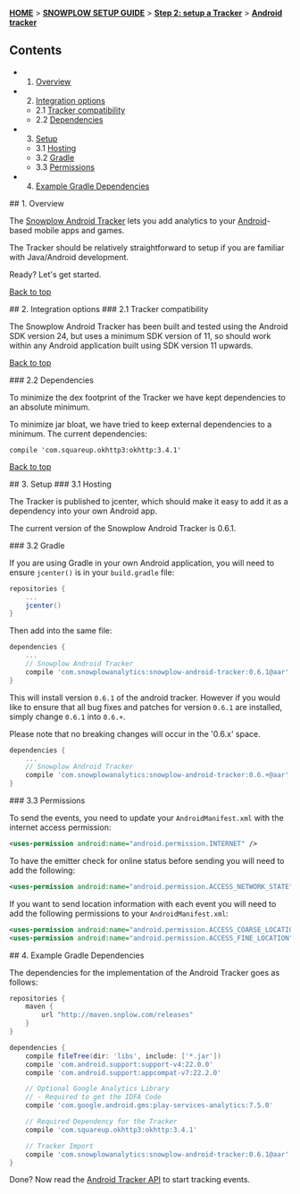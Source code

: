 <a name="top" />

[**HOME**](Home) > [**SNOWPLOW SETUP GUIDE**](Setting-up-Snowplow) > [**Step 2: setup a Tracker**](Setting-up-a-Tracker) > [**Android tracker**](Java-tracker-setup)

## Contents

- 1. [Overview](#overview)  
- 2. [Integration options](#integration-options)
  - 2.1 [Tracker compatibility](#compatibility)  
  - 2.2 [Dependencies](#dependencies)
- 3. [Setup](#setup)
  - 3.1 [Hosting](#hosting)
  - 3.2 [Gradle](#gradle)
  - 3.3 [Permissions](#permissions)
- 4. [Example Gradle Dependencies](#example)

<a name="overview" />
## 1. Overview

The [Snowplow Android Tracker](https://github.com/snowplow/snowplow-android-tracker) lets you add analytics to your [Android][android]-based mobile apps and games.

The Tracker should be relatively straightforward to setup if you are familiar with Java/Android development.

Ready? Let's get started.

[Back to top](#top)

<a name="integration-options" />
## 2. Integration options

<a name="compatibility" />
### 2.1 Tracker compatibility

The Snowplow Android Tracker has been built and tested using the Android SDK version 24, but uses a minimum SDK version of 11, so should work within any Android application built using SDK version 11 upwards.

[Back to top](#top)

<a name="dependencies" />
### 2.2 Dependencies

To minimize the dex footprint of the Tracker we have kept dependencies to an absolute minimum.  

To minimize jar bloat, we have tried to keep external dependencies to a minimum.  The current dependencies:

```
compile 'com.squareup.okhttp3:okhttp:3.4.1'
```

[Back to top](#top)

<a name="setup" />
## 3. Setup

<a name="hosting" />
### 3.1 Hosting

The Tracker is published to jcenter, which should make it easy to add it as a dependency into your own Android app.

The current version of the Snowplow Android Tracker is 0.6.1.

<a name="gradle" />
### 3.2 Gradle

If you are using Gradle in your own Android application, you will need to ensure `jcenter()` is in your `build.gradle` file:

```groovy
repositories {
    ...
    jcenter()
}
```

Then add into the same file:

```groovy
dependencies {
    ...
    // Snowplow Android Tracker
    compile 'com.snowplowanalytics:snowplow-android-tracker:0.6.1@aar'
}
```

This will install version `0.6.1` of the android tracker.  However if you would like to ensure that all bug fixes and patches for version `0.6.1` are installed, simply change `0.6.1` into `0.6.+`.  

Please note that no breaking changes will occur in the '0.6.x' space.

```groovy
dependencies {
    ...
    // Snowplow Android Tracker
    compile 'com.snowplowanalytics:snowplow-android-tracker:0.6.+@aar'
}
```

<a name="permissions" />
### 3.3 Permissions

To send the events, you need to update your `AndroidManifest.xml` with the internet access permission:

```xml
<uses-permission android:name="android.permission.INTERNET" /> 
```

To have the emitter check for online status before sending you will need to add the following:

```xml
<uses-permission android:name="android.permission.ACCESS_NETWORK_STATE"/>
```

If you want to send location information with each event you will need to add the following permissions to your `AndroidManifest.xml`:

```xml
<uses-permission android:name="android.permission.ACCESS_COARSE_LOCATION" />
<uses-permission android:name="android.permission.ACCESS_FINE_LOCATION" />
```

<a name="example" />
## 4. Example Gradle Dependencies

The dependencies for the implementation of the Android Tracker goes as follows:

```groovy
repositories {
    maven {
        url "http://maven.snplow.com/releases"
    }
}

dependencies {
    compile fileTree(dir: 'libs', include: ['*.jar'])
    compile 'com.android.support:support-v4:22.0.0'
    compile 'com.android.support:appcompat-v7:22.2.0'

    // Optional Google Analytics Library
    // - Required to get the IDFA Code
    compile 'com.google.android.gms:play-services-analytics:7.5.0'

    // Required Dependency for the Tracker
    compile 'com.squareup.okhttp3:okhttp:3.4.1'

    // Tracker Import
    compile 'com.snowplowanalytics:snowplow-android-tracker:0.6.1@aar'
}
```

Done? Now read the [Android Tracker API](Android-Tracker) to start tracking events.

[android]: http://www.android.com/
[maven-snplow]: http://maven.snplow.com
